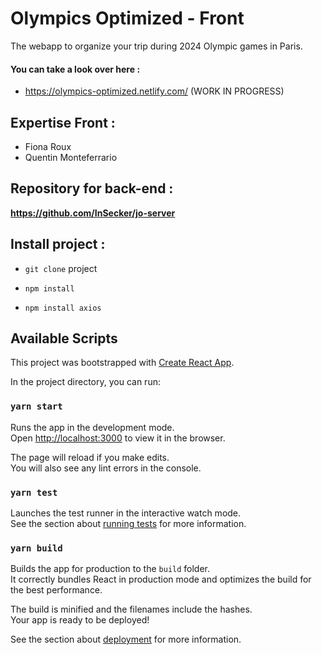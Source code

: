 # Olympics Optimized - Front
The webapp to organize your trip during 2024 Olympic games in Paris.

#### **You can take a look over here :**
- https://olympics-optimized.netlify.com/ (WORK IN PROGRESS)

## Expertise Front :

- Fiona Roux
- Quentin Monteferrario

## Repository for back-end :
**https://github.com/InSecker/jo-server**

## Install project :
- `git clone` project

- `npm install`
- `npm install axios`


## Available Scripts

This project was bootstrapped with [Create React App](https://github.com/facebook/create-react-app).

In the project directory, you can run:

### `yarn start`

Runs the app in the development mode.<br />
Open [http://localhost:3000](http://localhost:3000) to view it in the browser.

The page will reload if you make edits.<br />
You will also see any lint errors in the console.

### `yarn test`

Launches the test runner in the interactive watch mode.<br />
See the section about [running tests](https://facebook.github.io/create-react-app/docs/running-tests) for more information.

### `yarn build`

Builds the app for production to the `build` folder.<br />
It correctly bundles React in production mode and optimizes the build for the best performance.

The build is minified and the filenames include the hashes.<br />
Your app is ready to be deployed!

See the section about [deployment](https://facebook.github.io/create-react-app/docs/deployment) for more information.
